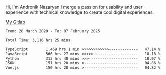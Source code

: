 Hi, I'm Andronik Nazaryan
I merge a passion for usability and user experience with technical knowledge to create cool digital experiences.

[My Gitlab](https://gitlab.com/anridev24)

<!--START_SECTION:waka-->

```txt
From: 28 March 2020 - To: 07 February 2025

Total Time: 3,116 hrs 25 mins

TypeScript        1,469 hrs 1 min >>>>>>>>>>>>-------------   47.14 %
JavaScript        566 hrs 27 mins >>>>>--------------------   18.18 %
Python            313 hrs 48 mins >>>----------------------   10.07 %
JSON              151 hrs 20 mins >------------------------   04.86 %
Vue.js            150 hrs 20 mins >------------------------   04.82 %
```

<!--END_SECTION:waka-->
